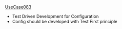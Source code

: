  [UseCase083](./UseCase083.md)
 * Test Driven Development for Configuration
 * Config should be developed with Test First principle
